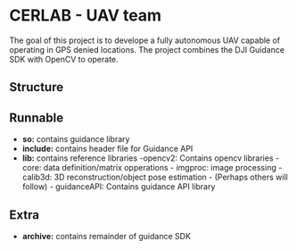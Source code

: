 # CERLAB - UAV team

The goal of this project is to develope a fully autonomous UAV capable of operating in GPS denied locations. The project combines the DJI Guidance SDK with OpenCV to operate.

## Structure

## Runnable

- **so:** contains guidance library
- **include:** contains header file for Guidance API
- **lib:** contains reference libraries
  	   -opencv2: Contains opencv libraries
	   	     - core: data definition/matrix opperations
		     - imgproc: image processing
		     - calib3d: 3D reconstruction/object pose estimation
		     - (Perhaps others will follow)
           - guidanceAPI: Contains guidance API library

## Extra

- **archive:** contains remainder of guidance SDK



